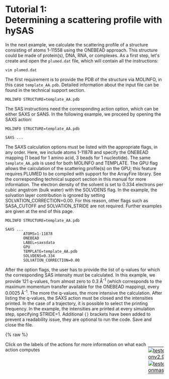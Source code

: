# Tutorial 1:<br>Determining a scattering profile with hySAS 

In the next example, we calculate the scattering profile of a structure consisting of atoms 1-11558 using the ONEBEAD approach. This structure could be made of protein(s), DNA, RNA, or complexes. As a first step, let's create and open the `plumed.dat` file, which will contain all the instructions:

```
vim plumed.dat
```
The first requirement is to provide the PDB of the structure via MOLINFO, in this case `template_AA.pdb`. Detailed information about the input file can be found in the technical support section.
```
MOLINFO STRUCTURE=template_AA.pdb
```
The SAS instructions need the corresponding action option, which can be either SAXS or SANS. In the following example, we proceed by opening the SAXS action:
```
MOLINFO STRUCTURE=template_AA.pdb

SAXS ...
```
The SAXS calculation options must be listed with the appropriate flags, in any order. Here, we include atoms 1-11878 and specify the ONEBEAD mapping (1 bead for 1 amino acid, 3 beads for 1 nucleotide). The same `template_AA.pdb` is used for both MOLINFO and TEMPLATE. The GPU flag allows the calculation of the scattering profile(s) on the GPU; this feature requires PLUMED to be compiled with support for the ArrayFire library. See the corresponding technical support section in this manual for more information. The electron density of the solvent is set to 0.334 electrons per cubic angstrom (bulk water) with the SOLVDENS flag. In the example, the solvation layer contribution is ignored by setting SOLVATION_CORRECTION=0.00. For this reason, other flags such as SASA_CUTOFF and SOLVATION_STRIDE are not required. Further examples are given at the end of this page.

```
MOLINFO STRUCTURE=template_AA.pdb

SAXS ...
        ATOMS=1-11878
        ONEBEAD
        LABEL=saxsdata
        GPU
        TEMPLATE=template_AA.pdb
        SOLVDENS=0.334
        SOLVATION_CORRECTION=0.00
```
After the option flags, the user has to provide the list of q-values for which the corresponding SAS intensity must be calculated. In this example, we provide 121 q-values, from almost zero to 0.3 Å<sup>-1</sup> (which corresponds to the maximum momentum transfer available for the ONEBEAD mapping), every 0.0025 Å<sup>-1</sup>. The more the q-values, the more intensive the calculation. After listing the q-values, the SAXS action must be closed and the intensities printed. In the case of a trajectory, it is possible to select the printing frequency. In the example, the intensities are printed at every simulation step, specifying STRIDE=1. Additional `{}` brackets have been added to prevent a readability issue, they are optional to run the code. Save and close the file.

{% raw %}
<div style="width: 100%; float:left">
<div style="width: 90%; float:left" id="value_details_01.md_working_1.dat"> Click on the labels of the actions for more information on what each action computes </div>
<div style="width: 10%; float:left"><table><tr><td style="padding:1px"><a href="01.md_working_1.dat.plumed.stderr"><img src="https://img.shields.io/badge/v2.9-passing-green.svg" alt="tested onv2.9" /></a></td></tr><tr><td style="padding:1px"><a href="01.md_working_1.dat.plumed_master.stderr"><img src="https://img.shields.io/badge/master-passing-green.svg" alt="tested onmaster" /></a></td></tr></table></div></div>
<pre style="width=97%;">
<div class="tooltip" style="color:green">MOLINFO<div class="right">This command is used to provide information on the molecules that are present in your system. <a href="https://www.plumed.org/doc-master/user-doc/html/_m_o_l_i_n_f_o.html" style="color:green">More details</a><i></i></div></div> <div class="tooltip">STRUCTURE<div class="right">a file in pdb format containing a reference structure<i></i></div></div>=template_AA.pdb
<br/><span id="01.md_working_1.datdefsaxsdata_short"><span style="display:none;" id="01.md_working_1.dat">The MOLINFO action with label <b></b> calculates something</span><div class="tooltip" style="color:green">SAXS<div class="right">Calculates SAXS intensity. This action has <a class="toggler" href='javascript:;' onclick='toggleDisplay("01.md_working_1.datdefsaxsdata");'>hidden defaults</a>. <a href="https://www.plumed.org/doc-master/user-doc/html/_s_a_x_s.html">More details</a><i></i></div></div> ...
        <div class="tooltip">ATOMS<div class="right">The atoms to be included in the calculation, e<i></i></div></div>=1-11878
        <div class="tooltip">ONEBEAD<div class="right"> calculate SAXS for a single bead model<i></i></div></div>
        <div class="tooltip">LABEL<div class="right">a label for the action so that its output can be referenced in the input to other actions<i></i></div></div>=<b name="01.md_working_1.datsaxsdata" onclick='showPath("01.md_working_1.dat","01.md_working_1.datsaxsdata","01.md_working_1.datsaxsdata","black")'>saxsdata</b><span style="display:none;" id="01.md_working_1.datsaxsdata">The SAXS action with label <b>saxsdata</b> calculates the following quantities:<table  align="center" frame="void" width="95%" cellpadding="5%"><tr><td width="5%"><b> Quantity </b>  </td><td width="5%"><b> Type </b>  </td><td><b> Description </b> </td></tr><tr><td width="5%">saxsdata.q-0</td><td width="5%"><font color="black">scalar</font></td><td>The # SAXS of q  This is the 0th of these quantities</td></tr><tr><td width="5%">saxsdata.q-1</td><td width="5%"><font color="black">scalar</font></td><td>The # SAXS of q  This is the 1th of these quantities</td></tr><tr><td width="5%">saxsdata.q-2</td><td width="5%"><font color="black">scalar</font></td><td>The # SAXS of q  This is the 2th of these quantities</td></tr><tr><td width="5%">saxsdata.q-3</td><td width="5%"><font color="black">scalar</font></td><td>The # SAXS of q  This is the 3th of these quantities</td></tr><tr><td width="5%">saxsdata.q-4</td><td width="5%"><font color="black">scalar</font></td><td>The # SAXS of q  This is the 4th of these quantities</td></tr><tr><td width="5%">saxsdata.q-5</td><td width="5%"><font color="black">scalar</font></td><td>The # SAXS of q  This is the 5th of these quantities</td></tr><tr><td width="5%">saxsdata.q-6</td><td width="5%"><font color="black">scalar</font></td><td>The # SAXS of q  This is the 6th of these quantities</td></tr><tr><td width="5%">saxsdata.q-7</td><td width="5%"><font color="black">scalar</font></td><td>The # SAXS of q  This is the 7th of these quantities</td></tr><tr><td width="5%">saxsdata.q-8</td><td width="5%"><font color="black">scalar</font></td><td>The # SAXS of q  This is the 8th of these quantities</td></tr><tr><td width="5%">saxsdata.q-9</td><td width="5%"><font color="black">scalar</font></td><td>The # SAXS of q  This is the 9th of these quantities</td></tr><tr><td width="5%">saxsdata.q-10</td><td width="5%"><font color="black">scalar</font></td><td>The # SAXS of q  This is the 10th of these quantities</td></tr><tr><td width="5%">saxsdata.q-11</td><td width="5%"><font color="black">scalar</font></td><td>The # SAXS of q  This is the 11th of these quantities</td></tr><tr><td width="5%">saxsdata.q-12</td><td width="5%"><font color="black">scalar</font></td><td>The # SAXS of q  This is the 12th of these quantities</td></tr><tr><td width="5%">saxsdata.q-13</td><td width="5%"><font color="black">scalar</font></td><td>The # SAXS of q  This is the 13th of these quantities</td></tr><tr><td width="5%">saxsdata.q-14</td><td width="5%"><font color="black">scalar</font></td><td>The # SAXS of q  This is the 14th of these quantities</td></tr><tr><td width="5%">saxsdata.q-15</td><td width="5%"><font color="black">scalar</font></td><td>The # SAXS of q  This is the 15th of these quantities</td></tr><tr><td width="5%">saxsdata.q-16</td><td width="5%"><font color="black">scalar</font></td><td>The # SAXS of q  This is the 16th of these quantities</td></tr><tr><td width="5%">saxsdata.q-17</td><td width="5%"><font color="black">scalar</font></td><td>The # SAXS of q  This is the 17th of these quantities</td></tr><tr><td width="5%">saxsdata.q-18</td><td width="5%"><font color="black">scalar</font></td><td>The # SAXS of q  This is the 18th of these quantities</td></tr><tr><td width="5%">saxsdata.q-19</td><td width="5%"><font color="black">scalar</font></td><td>The # SAXS of q  This is the 19th of these quantities</td></tr><tr><td width="5%">saxsdata.q-20</td><td width="5%"><font color="black">scalar</font></td><td>The # SAXS of q  This is the 20th of these quantities</td></tr><tr><td width="5%">saxsdata.q-21</td><td width="5%"><font color="black">scalar</font></td><td>The # SAXS of q  This is the 21th of these quantities</td></tr><tr><td width="5%">saxsdata.q-22</td><td width="5%"><font color="black">scalar</font></td><td>The # SAXS of q  This is the 22th of these quantities</td></tr><tr><td width="5%">saxsdata.q-23</td><td width="5%"><font color="black">scalar</font></td><td>The # SAXS of q  This is the 23th of these quantities</td></tr><tr><td width="5%">saxsdata.q-24</td><td width="5%"><font color="black">scalar</font></td><td>The # SAXS of q  This is the 24th of these quantities</td></tr><tr><td width="5%">saxsdata.q-25</td><td width="5%"><font color="black">scalar</font></td><td>The # SAXS of q  This is the 25th of these quantities</td></tr><tr><td width="5%">saxsdata.q-26</td><td width="5%"><font color="black">scalar</font></td><td>The # SAXS of q  This is the 26th of these quantities</td></tr><tr><td width="5%">saxsdata.q-27</td><td width="5%"><font color="black">scalar</font></td><td>The # SAXS of q  This is the 27th of these quantities</td></tr><tr><td width="5%">saxsdata.q-28</td><td width="5%"><font color="black">scalar</font></td><td>The # SAXS of q  This is the 28th of these quantities</td></tr><tr><td width="5%">saxsdata.q-29</td><td width="5%"><font color="black">scalar</font></td><td>The # SAXS of q  This is the 29th of these quantities</td></tr><tr><td width="5%">saxsdata.q-30</td><td width="5%"><font color="black">scalar</font></td><td>The # SAXS of q  This is the 30th of these quantities</td></tr><tr><td width="5%">saxsdata.q-31</td><td width="5%"><font color="black">scalar</font></td><td>The # SAXS of q  This is the 31th of these quantities</td></tr><tr><td width="5%">saxsdata.q-32</td><td width="5%"><font color="black">scalar</font></td><td>The # SAXS of q  This is the 32th of these quantities</td></tr><tr><td width="5%">saxsdata.q-33</td><td width="5%"><font color="black">scalar</font></td><td>The # SAXS of q  This is the 33th of these quantities</td></tr><tr><td width="5%">saxsdata.q-34</td><td width="5%"><font color="black">scalar</font></td><td>The # SAXS of q  This is the 34th of these quantities</td></tr><tr><td width="5%">saxsdata.q-35</td><td width="5%"><font color="black">scalar</font></td><td>The # SAXS of q  This is the 35th of these quantities</td></tr><tr><td width="5%">saxsdata.q-36</td><td width="5%"><font color="black">scalar</font></td><td>The # SAXS of q  This is the 36th of these quantities</td></tr><tr><td width="5%">saxsdata.q-37</td><td width="5%"><font color="black">scalar</font></td><td>The # SAXS of q  This is the 37th of these quantities</td></tr><tr><td width="5%">saxsdata.q-38</td><td width="5%"><font color="black">scalar</font></td><td>The # SAXS of q  This is the 38th of these quantities</td></tr><tr><td width="5%">saxsdata.q-39</td><td width="5%"><font color="black">scalar</font></td><td>The # SAXS of q  This is the 39th of these quantities</td></tr><tr><td width="5%">saxsdata.q-40</td><td width="5%"><font color="black">scalar</font></td><td>The # SAXS of q  This is the 40th of these quantities</td></tr><tr><td width="5%">saxsdata.q-41</td><td width="5%"><font color="black">scalar</font></td><td>The # SAXS of q  This is the 41th of these quantities</td></tr><tr><td width="5%">saxsdata.q-42</td><td width="5%"><font color="black">scalar</font></td><td>The # SAXS of q  This is the 42th of these quantities</td></tr><tr><td width="5%">saxsdata.q-43</td><td width="5%"><font color="black">scalar</font></td><td>The # SAXS of q  This is the 43th of these quantities</td></tr><tr><td width="5%">saxsdata.q-44</td><td width="5%"><font color="black">scalar</font></td><td>The # SAXS of q  This is the 44th of these quantities</td></tr><tr><td width="5%">saxsdata.q-45</td><td width="5%"><font color="black">scalar</font></td><td>The # SAXS of q  This is the 45th of these quantities</td></tr><tr><td width="5%">saxsdata.q-46</td><td width="5%"><font color="black">scalar</font></td><td>The # SAXS of q  This is the 46th of these quantities</td></tr><tr><td width="5%">saxsdata.q-47</td><td width="5%"><font color="black">scalar</font></td><td>The # SAXS of q  This is the 47th of these quantities</td></tr><tr><td width="5%">saxsdata.q-48</td><td width="5%"><font color="black">scalar</font></td><td>The # SAXS of q  This is the 48th of these quantities</td></tr><tr><td width="5%">saxsdata.q-49</td><td width="5%"><font color="black">scalar</font></td><td>The # SAXS of q  This is the 49th of these quantities</td></tr><tr><td width="5%">saxsdata.q-50</td><td width="5%"><font color="black">scalar</font></td><td>The # SAXS of q  This is the 50th of these quantities</td></tr><tr><td width="5%">saxsdata.q-51</td><td width="5%"><font color="black">scalar</font></td><td>The # SAXS of q  This is the 51th of these quantities</td></tr><tr><td width="5%">saxsdata.q-52</td><td width="5%"><font color="black">scalar</font></td><td>The # SAXS of q  This is the 52th of these quantities</td></tr><tr><td width="5%">saxsdata.q-53</td><td width="5%"><font color="black">scalar</font></td><td>The # SAXS of q  This is the 53th of these quantities</td></tr><tr><td width="5%">saxsdata.q-54</td><td width="5%"><font color="black">scalar</font></td><td>The # SAXS of q  This is the 54th of these quantities</td></tr><tr><td width="5%">saxsdata.q-55</td><td width="5%"><font color="black">scalar</font></td><td>The # SAXS of q  This is the 55th of these quantities</td></tr><tr><td width="5%">saxsdata.q-56</td><td width="5%"><font color="black">scalar</font></td><td>The # SAXS of q  This is the 56th of these quantities</td></tr><tr><td width="5%">saxsdata.q-57</td><td width="5%"><font color="black">scalar</font></td><td>The # SAXS of q  This is the 57th of these quantities</td></tr><tr><td width="5%">saxsdata.q-58</td><td width="5%"><font color="black">scalar</font></td><td>The # SAXS of q  This is the 58th of these quantities</td></tr><tr><td width="5%">saxsdata.q-59</td><td width="5%"><font color="black">scalar</font></td><td>The # SAXS of q  This is the 59th of these quantities</td></tr><tr><td width="5%">saxsdata.q-60</td><td width="5%"><font color="black">scalar</font></td><td>The # SAXS of q  This is the 60th of these quantities</td></tr><tr><td width="5%">saxsdata.q-61</td><td width="5%"><font color="black">scalar</font></td><td>The # SAXS of q  This is the 61th of these quantities</td></tr><tr><td width="5%">saxsdata.q-62</td><td width="5%"><font color="black">scalar</font></td><td>The # SAXS of q  This is the 62th of these quantities</td></tr><tr><td width="5%">saxsdata.q-63</td><td width="5%"><font color="black">scalar</font></td><td>The # SAXS of q  This is the 63th of these quantities</td></tr><tr><td width="5%">saxsdata.q-64</td><td width="5%"><font color="black">scalar</font></td><td>The # SAXS of q  This is the 64th of these quantities</td></tr><tr><td width="5%">saxsdata.q-65</td><td width="5%"><font color="black">scalar</font></td><td>The # SAXS of q  This is the 65th of these quantities</td></tr><tr><td width="5%">saxsdata.q-66</td><td width="5%"><font color="black">scalar</font></td><td>The # SAXS of q  This is the 66th of these quantities</td></tr><tr><td width="5%">saxsdata.q-67</td><td width="5%"><font color="black">scalar</font></td><td>The # SAXS of q  This is the 67th of these quantities</td></tr><tr><td width="5%">saxsdata.q-68</td><td width="5%"><font color="black">scalar</font></td><td>The # SAXS of q  This is the 68th of these quantities</td></tr><tr><td width="5%">saxsdata.q-69</td><td width="5%"><font color="black">scalar</font></td><td>The # SAXS of q  This is the 69th of these quantities</td></tr><tr><td width="5%">saxsdata.q-70</td><td width="5%"><font color="black">scalar</font></td><td>The # SAXS of q  This is the 70th of these quantities</td></tr><tr><td width="5%">saxsdata.q-71</td><td width="5%"><font color="black">scalar</font></td><td>The # SAXS of q  This is the 71th of these quantities</td></tr><tr><td width="5%">saxsdata.q-72</td><td width="5%"><font color="black">scalar</font></td><td>The # SAXS of q  This is the 72th of these quantities</td></tr><tr><td width="5%">saxsdata.q-73</td><td width="5%"><font color="black">scalar</font></td><td>The # SAXS of q  This is the 73th of these quantities</td></tr><tr><td width="5%">saxsdata.q-74</td><td width="5%"><font color="black">scalar</font></td><td>The # SAXS of q  This is the 74th of these quantities</td></tr><tr><td width="5%">saxsdata.q-75</td><td width="5%"><font color="black">scalar</font></td><td>The # SAXS of q  This is the 75th of these quantities</td></tr><tr><td width="5%">saxsdata.q-76</td><td width="5%"><font color="black">scalar</font></td><td>The # SAXS of q  This is the 76th of these quantities</td></tr><tr><td width="5%">saxsdata.q-77</td><td width="5%"><font color="black">scalar</font></td><td>The # SAXS of q  This is the 77th of these quantities</td></tr><tr><td width="5%">saxsdata.q-78</td><td width="5%"><font color="black">scalar</font></td><td>The # SAXS of q  This is the 78th of these quantities</td></tr><tr><td width="5%">saxsdata.q-79</td><td width="5%"><font color="black">scalar</font></td><td>The # SAXS of q  This is the 79th of these quantities</td></tr><tr><td width="5%">saxsdata.q-80</td><td width="5%"><font color="black">scalar</font></td><td>The # SAXS of q  This is the 80th of these quantities</td></tr><tr><td width="5%">saxsdata.q-81</td><td width="5%"><font color="black">scalar</font></td><td>The # SAXS of q  This is the 81th of these quantities</td></tr><tr><td width="5%">saxsdata.q-82</td><td width="5%"><font color="black">scalar</font></td><td>The # SAXS of q  This is the 82th of these quantities</td></tr><tr><td width="5%">saxsdata.q-83</td><td width="5%"><font color="black">scalar</font></td><td>The # SAXS of q  This is the 83th of these quantities</td></tr><tr><td width="5%">saxsdata.q-84</td><td width="5%"><font color="black">scalar</font></td><td>The # SAXS of q  This is the 84th of these quantities</td></tr><tr><td width="5%">saxsdata.q-85</td><td width="5%"><font color="black">scalar</font></td><td>The # SAXS of q  This is the 85th of these quantities</td></tr><tr><td width="5%">saxsdata.q-86</td><td width="5%"><font color="black">scalar</font></td><td>The # SAXS of q  This is the 86th of these quantities</td></tr><tr><td width="5%">saxsdata.q-87</td><td width="5%"><font color="black">scalar</font></td><td>The # SAXS of q  This is the 87th of these quantities</td></tr><tr><td width="5%">saxsdata.q-88</td><td width="5%"><font color="black">scalar</font></td><td>The # SAXS of q  This is the 88th of these quantities</td></tr><tr><td width="5%">saxsdata.q-89</td><td width="5%"><font color="black">scalar</font></td><td>The # SAXS of q  This is the 89th of these quantities</td></tr><tr><td width="5%">saxsdata.q-90</td><td width="5%"><font color="black">scalar</font></td><td>The # SAXS of q  This is the 90th of these quantities</td></tr><tr><td width="5%">saxsdata.q-91</td><td width="5%"><font color="black">scalar</font></td><td>The # SAXS of q  This is the 91th of these quantities</td></tr><tr><td width="5%">saxsdata.q-92</td><td width="5%"><font color="black">scalar</font></td><td>The # SAXS of q  This is the 92th of these quantities</td></tr><tr><td width="5%">saxsdata.q-93</td><td width="5%"><font color="black">scalar</font></td><td>The # SAXS of q  This is the 93th of these quantities</td></tr><tr><td width="5%">saxsdata.q-94</td><td width="5%"><font color="black">scalar</font></td><td>The # SAXS of q  This is the 94th of these quantities</td></tr><tr><td width="5%">saxsdata.q-95</td><td width="5%"><font color="black">scalar</font></td><td>The # SAXS of q  This is the 95th of these quantities</td></tr><tr><td width="5%">saxsdata.q-96</td><td width="5%"><font color="black">scalar</font></td><td>The # SAXS of q  This is the 96th of these quantities</td></tr><tr><td width="5%">saxsdata.q-97</td><td width="5%"><font color="black">scalar</font></td><td>The # SAXS of q  This is the 97th of these quantities</td></tr><tr><td width="5%">saxsdata.q-98</td><td width="5%"><font color="black">scalar</font></td><td>The # SAXS of q  This is the 98th of these quantities</td></tr><tr><td width="5%">saxsdata.q-99</td><td width="5%"><font color="black">scalar</font></td><td>The # SAXS of q  This is the 99th of these quantities</td></tr><tr><td width="5%">saxsdata.q-100</td><td width="5%"><font color="black">scalar</font></td><td>The # SAXS of q  This is the 100th of these quantities</td></tr><tr><td width="5%">saxsdata.q-101</td><td width="5%"><font color="black">scalar</font></td><td>The # SAXS of q  This is the 101th of these quantities</td></tr><tr><td width="5%">saxsdata.q-102</td><td width="5%"><font color="black">scalar</font></td><td>The # SAXS of q  This is the 102th of these quantities</td></tr><tr><td width="5%">saxsdata.q-103</td><td width="5%"><font color="black">scalar</font></td><td>The # SAXS of q  This is the 103th of these quantities</td></tr><tr><td width="5%">saxsdata.q-104</td><td width="5%"><font color="black">scalar</font></td><td>The # SAXS of q  This is the 104th of these quantities</td></tr><tr><td width="5%">saxsdata.q-105</td><td width="5%"><font color="black">scalar</font></td><td>The # SAXS of q  This is the 105th of these quantities</td></tr><tr><td width="5%">saxsdata.q-106</td><td width="5%"><font color="black">scalar</font></td><td>The # SAXS of q  This is the 106th of these quantities</td></tr><tr><td width="5%">saxsdata.q-107</td><td width="5%"><font color="black">scalar</font></td><td>The # SAXS of q  This is the 107th of these quantities</td></tr><tr><td width="5%">saxsdata.q-108</td><td width="5%"><font color="black">scalar</font></td><td>The # SAXS of q  This is the 108th of these quantities</td></tr><tr><td width="5%">saxsdata.q-109</td><td width="5%"><font color="black">scalar</font></td><td>The # SAXS of q  This is the 109th of these quantities</td></tr><tr><td width="5%">saxsdata.q-110</td><td width="5%"><font color="black">scalar</font></td><td>The # SAXS of q  This is the 110th of these quantities</td></tr><tr><td width="5%">saxsdata.q-111</td><td width="5%"><font color="black">scalar</font></td><td>The # SAXS of q  This is the 111th of these quantities</td></tr><tr><td width="5%">saxsdata.q-112</td><td width="5%"><font color="black">scalar</font></td><td>The # SAXS of q  This is the 112th of these quantities</td></tr><tr><td width="5%">saxsdata.q-113</td><td width="5%"><font color="black">scalar</font></td><td>The # SAXS of q  This is the 113th of these quantities</td></tr><tr><td width="5%">saxsdata.q-114</td><td width="5%"><font color="black">scalar</font></td><td>The # SAXS of q  This is the 114th of these quantities</td></tr><tr><td width="5%">saxsdata.q-115</td><td width="5%"><font color="black">scalar</font></td><td>The # SAXS of q  This is the 115th of these quantities</td></tr><tr><td width="5%">saxsdata.q-116</td><td width="5%"><font color="black">scalar</font></td><td>The # SAXS of q  This is the 116th of these quantities</td></tr><tr><td width="5%">saxsdata.q-117</td><td width="5%"><font color="black">scalar</font></td><td>The # SAXS of q  This is the 117th of these quantities</td></tr><tr><td width="5%">saxsdata.q-118</td><td width="5%"><font color="black">scalar</font></td><td>The # SAXS of q  This is the 118th of these quantities</td></tr><tr><td width="5%">saxsdata.q-119</td><td width="5%"><font color="black">scalar</font></td><td>The # SAXS of q  This is the 119th of these quantities</td></tr><tr><td width="5%">saxsdata.q-120</td><td width="5%"><font color="black">scalar</font></td><td>The # SAXS of q  This is the 120th of these quantities</td></tr></table></span>
        <span style="color:blue" class="comment">#GPU            #This flag requires PLUMED to be compiled with Arrayfire</span>
        <div class="tooltip">TEMPLATE<div class="right"> A PDB file is required for ONEBEAD mapping<i></i></div></div>=template_AA.pdb
        <div class="tooltip">SOLVDENS<div class="right"> Density of the solvent to be used for the correction of atomistic form factors<i></i></div></div>=0.334
        <div class="tooltip">SOLVATION_CORRECTION<div class="right"> Solvation layer electron density correction (ONEBEAD only)<i></i></div></div>=0.00

<div class="tooltip">QVALUE1<div class="right">Selected scattering lengths in inverse angstroms are given as QVALUE1, QVALUE2, <i></i></div></div>=0.0000000001
<div class="tooltip">QVALUE2<div class="right">Selected scattering lengths in inverse angstroms are given as QVALUE1, QVALUE2, <i></i></div></div>=0.0025
<div class="tooltip">QVALUE3<div class="right">Selected scattering lengths in inverse angstroms are given as QVALUE1, QVALUE2, <i></i></div></div>=0.0050
<div class="tooltip">QVALUE4<div class="right">Selected scattering lengths in inverse angstroms are given as QVALUE1, QVALUE2, <i></i></div></div>=0.0075
<div class="tooltip">QVALUE5<div class="right">Selected scattering lengths in inverse angstroms are given as QVALUE1, QVALUE2, <i></i></div></div>=0.0100
<div class="tooltip">QVALUE6<div class="right">Selected scattering lengths in inverse angstroms are given as QVALUE1, QVALUE2, <i></i></div></div>=0.0125
<div class="tooltip">QVALUE7<div class="right">Selected scattering lengths in inverse angstroms are given as QVALUE1, QVALUE2, <i></i></div></div>=0.0150
<div class="tooltip">QVALUE8<div class="right">Selected scattering lengths in inverse angstroms are given as QVALUE1, QVALUE2, <i></i></div></div>=0.0175
<div class="tooltip">QVALUE9<div class="right">Selected scattering lengths in inverse angstroms are given as QVALUE1, QVALUE2, <i></i></div></div>=0.0200
<div class="tooltip">QVALUE10<div class="right">Selected scattering lengths in inverse angstroms are given as QVALUE1, QVALUE2, <i></i></div></div>=0.0225
<div class="tooltip">QVALUE11<div class="right">Selected scattering lengths in inverse angstroms are given as QVALUE1, QVALUE2, <i></i></div></div>=0.0250
<div class="tooltip">QVALUE12<div class="right">Selected scattering lengths in inverse angstroms are given as QVALUE1, QVALUE2, <i></i></div></div>=0.0275
<div class="tooltip">QVALUE13<div class="right">Selected scattering lengths in inverse angstroms are given as QVALUE1, QVALUE2, <i></i></div></div>=0.0300
<div class="tooltip">QVALUE14<div class="right">Selected scattering lengths in inverse angstroms are given as QVALUE1, QVALUE2, <i></i></div></div>=0.0325
<div class="tooltip">QVALUE15<div class="right">Selected scattering lengths in inverse angstroms are given as QVALUE1, QVALUE2, <i></i></div></div>=0.0350
<div class="tooltip">QVALUE16<div class="right">Selected scattering lengths in inverse angstroms are given as QVALUE1, QVALUE2, <i></i></div></div>=0.0375
<div class="tooltip">QVALUE17<div class="right">Selected scattering lengths in inverse angstroms are given as QVALUE1, QVALUE2, <i></i></div></div>=0.0400
<div class="tooltip">QVALUE18<div class="right">Selected scattering lengths in inverse angstroms are given as QVALUE1, QVALUE2, <i></i></div></div>=0.0425
<div class="tooltip">QVALUE19<div class="right">Selected scattering lengths in inverse angstroms are given as QVALUE1, QVALUE2, <i></i></div></div>=0.0450
<div class="tooltip">QVALUE20<div class="right">Selected scattering lengths in inverse angstroms are given as QVALUE1, QVALUE2, <i></i></div></div>=0.0475
<div class="tooltip">QVALUE21<div class="right">Selected scattering lengths in inverse angstroms are given as QVALUE1, QVALUE2, <i></i></div></div>=0.0500
<div class="tooltip">QVALUE22<div class="right">Selected scattering lengths in inverse angstroms are given as QVALUE1, QVALUE2, <i></i></div></div>=0.0525
<div class="tooltip">QVALUE23<div class="right">Selected scattering lengths in inverse angstroms are given as QVALUE1, QVALUE2, <i></i></div></div>=0.0550
<div class="tooltip">QVALUE24<div class="right">Selected scattering lengths in inverse angstroms are given as QVALUE1, QVALUE2, <i></i></div></div>=0.0575
<div class="tooltip">QVALUE25<div class="right">Selected scattering lengths in inverse angstroms are given as QVALUE1, QVALUE2, <i></i></div></div>=0.0600
<div class="tooltip">QVALUE26<div class="right">Selected scattering lengths in inverse angstroms are given as QVALUE1, QVALUE2, <i></i></div></div>=0.0625
<div class="tooltip">QVALUE27<div class="right">Selected scattering lengths in inverse angstroms are given as QVALUE1, QVALUE2, <i></i></div></div>=0.0650
<div class="tooltip">QVALUE28<div class="right">Selected scattering lengths in inverse angstroms are given as QVALUE1, QVALUE2, <i></i></div></div>=0.0675
<div class="tooltip">QVALUE29<div class="right">Selected scattering lengths in inverse angstroms are given as QVALUE1, QVALUE2, <i></i></div></div>=0.0700
<div class="tooltip">QVALUE30<div class="right">Selected scattering lengths in inverse angstroms are given as QVALUE1, QVALUE2, <i></i></div></div>=0.0725
<div class="tooltip">QVALUE31<div class="right">Selected scattering lengths in inverse angstroms are given as QVALUE1, QVALUE2, <i></i></div></div>=0.0750
<div class="tooltip">QVALUE32<div class="right">Selected scattering lengths in inverse angstroms are given as QVALUE1, QVALUE2, <i></i></div></div>=0.0775
<div class="tooltip">QVALUE33<div class="right">Selected scattering lengths in inverse angstroms are given as QVALUE1, QVALUE2, <i></i></div></div>=0.0800
<div class="tooltip">QVALUE34<div class="right">Selected scattering lengths in inverse angstroms are given as QVALUE1, QVALUE2, <i></i></div></div>=0.0825
<div class="tooltip">QVALUE35<div class="right">Selected scattering lengths in inverse angstroms are given as QVALUE1, QVALUE2, <i></i></div></div>=0.0850
<div class="tooltip">QVALUE36<div class="right">Selected scattering lengths in inverse angstroms are given as QVALUE1, QVALUE2, <i></i></div></div>=0.0875
<div class="tooltip">QVALUE37<div class="right">Selected scattering lengths in inverse angstroms are given as QVALUE1, QVALUE2, <i></i></div></div>=0.0900
<div class="tooltip">QVALUE38<div class="right">Selected scattering lengths in inverse angstroms are given as QVALUE1, QVALUE2, <i></i></div></div>=0.0925
<div class="tooltip">QVALUE39<div class="right">Selected scattering lengths in inverse angstroms are given as QVALUE1, QVALUE2, <i></i></div></div>=0.0950
<div class="tooltip">QVALUE40<div class="right">Selected scattering lengths in inverse angstroms are given as QVALUE1, QVALUE2, <i></i></div></div>=0.0975
<div class="tooltip">QVALUE41<div class="right">Selected scattering lengths in inverse angstroms are given as QVALUE1, QVALUE2, <i></i></div></div>=0.1000
<div class="tooltip">QVALUE42<div class="right">Selected scattering lengths in inverse angstroms are given as QVALUE1, QVALUE2, <i></i></div></div>=0.1025
<div class="tooltip">QVALUE43<div class="right">Selected scattering lengths in inverse angstroms are given as QVALUE1, QVALUE2, <i></i></div></div>=0.1050
<div class="tooltip">QVALUE44<div class="right">Selected scattering lengths in inverse angstroms are given as QVALUE1, QVALUE2, <i></i></div></div>=0.1075
<div class="tooltip">QVALUE45<div class="right">Selected scattering lengths in inverse angstroms are given as QVALUE1, QVALUE2, <i></i></div></div>=0.1100
<div class="tooltip">QVALUE46<div class="right">Selected scattering lengths in inverse angstroms are given as QVALUE1, QVALUE2, <i></i></div></div>=0.1125
<div class="tooltip">QVALUE47<div class="right">Selected scattering lengths in inverse angstroms are given as QVALUE1, QVALUE2, <i></i></div></div>=0.1150
<div class="tooltip">QVALUE48<div class="right">Selected scattering lengths in inverse angstroms are given as QVALUE1, QVALUE2, <i></i></div></div>=0.1175
<div class="tooltip">QVALUE49<div class="right">Selected scattering lengths in inverse angstroms are given as QVALUE1, QVALUE2, <i></i></div></div>=0.1200
<div class="tooltip">QVALUE50<div class="right">Selected scattering lengths in inverse angstroms are given as QVALUE1, QVALUE2, <i></i></div></div>=0.1225
<div class="tooltip">QVALUE51<div class="right">Selected scattering lengths in inverse angstroms are given as QVALUE1, QVALUE2, <i></i></div></div>=0.1250
<div class="tooltip">QVALUE52<div class="right">Selected scattering lengths in inverse angstroms are given as QVALUE1, QVALUE2, <i></i></div></div>=0.1275
<div class="tooltip">QVALUE53<div class="right">Selected scattering lengths in inverse angstroms are given as QVALUE1, QVALUE2, <i></i></div></div>=0.1300
<div class="tooltip">QVALUE54<div class="right">Selected scattering lengths in inverse angstroms are given as QVALUE1, QVALUE2, <i></i></div></div>=0.1325
<div class="tooltip">QVALUE55<div class="right">Selected scattering lengths in inverse angstroms are given as QVALUE1, QVALUE2, <i></i></div></div>=0.1350
<div class="tooltip">QVALUE56<div class="right">Selected scattering lengths in inverse angstroms are given as QVALUE1, QVALUE2, <i></i></div></div>=0.1375
<div class="tooltip">QVALUE57<div class="right">Selected scattering lengths in inverse angstroms are given as QVALUE1, QVALUE2, <i></i></div></div>=0.1400
<div class="tooltip">QVALUE58<div class="right">Selected scattering lengths in inverse angstroms are given as QVALUE1, QVALUE2, <i></i></div></div>=0.1425
<div class="tooltip">QVALUE59<div class="right">Selected scattering lengths in inverse angstroms are given as QVALUE1, QVALUE2, <i></i></div></div>=0.1450
<div class="tooltip">QVALUE60<div class="right">Selected scattering lengths in inverse angstroms are given as QVALUE1, QVALUE2, <i></i></div></div>=0.1475
<div class="tooltip">QVALUE61<div class="right">Selected scattering lengths in inverse angstroms are given as QVALUE1, QVALUE2, <i></i></div></div>=0.1500
<div class="tooltip">QVALUE62<div class="right">Selected scattering lengths in inverse angstroms are given as QVALUE1, QVALUE2, <i></i></div></div>=0.1525
<div class="tooltip">QVALUE63<div class="right">Selected scattering lengths in inverse angstroms are given as QVALUE1, QVALUE2, <i></i></div></div>=0.1550
<div class="tooltip">QVALUE64<div class="right">Selected scattering lengths in inverse angstroms are given as QVALUE1, QVALUE2, <i></i></div></div>=0.1575
<div class="tooltip">QVALUE65<div class="right">Selected scattering lengths in inverse angstroms are given as QVALUE1, QVALUE2, <i></i></div></div>=0.1600
<div class="tooltip">QVALUE66<div class="right">Selected scattering lengths in inverse angstroms are given as QVALUE1, QVALUE2, <i></i></div></div>=0.1625
<div class="tooltip">QVALUE67<div class="right">Selected scattering lengths in inverse angstroms are given as QVALUE1, QVALUE2, <i></i></div></div>=0.1650
<div class="tooltip">QVALUE68<div class="right">Selected scattering lengths in inverse angstroms are given as QVALUE1, QVALUE2, <i></i></div></div>=0.1675
<div class="tooltip">QVALUE69<div class="right">Selected scattering lengths in inverse angstroms are given as QVALUE1, QVALUE2, <i></i></div></div>=0.1700
<div class="tooltip">QVALUE70<div class="right">Selected scattering lengths in inverse angstroms are given as QVALUE1, QVALUE2, <i></i></div></div>=0.1725
<div class="tooltip">QVALUE71<div class="right">Selected scattering lengths in inverse angstroms are given as QVALUE1, QVALUE2, <i></i></div></div>=0.1750
<div class="tooltip">QVALUE72<div class="right">Selected scattering lengths in inverse angstroms are given as QVALUE1, QVALUE2, <i></i></div></div>=0.1775
<div class="tooltip">QVALUE73<div class="right">Selected scattering lengths in inverse angstroms are given as QVALUE1, QVALUE2, <i></i></div></div>=0.1800
<div class="tooltip">QVALUE74<div class="right">Selected scattering lengths in inverse angstroms are given as QVALUE1, QVALUE2, <i></i></div></div>=0.1825
<div class="tooltip">QVALUE75<div class="right">Selected scattering lengths in inverse angstroms are given as QVALUE1, QVALUE2, <i></i></div></div>=0.1850
<div class="tooltip">QVALUE76<div class="right">Selected scattering lengths in inverse angstroms are given as QVALUE1, QVALUE2, <i></i></div></div>=0.1875
<div class="tooltip">QVALUE77<div class="right">Selected scattering lengths in inverse angstroms are given as QVALUE1, QVALUE2, <i></i></div></div>=0.1900
<div class="tooltip">QVALUE78<div class="right">Selected scattering lengths in inverse angstroms are given as QVALUE1, QVALUE2, <i></i></div></div>=0.1925
<div class="tooltip">QVALUE79<div class="right">Selected scattering lengths in inverse angstroms are given as QVALUE1, QVALUE2, <i></i></div></div>=0.1950
<div class="tooltip">QVALUE80<div class="right">Selected scattering lengths in inverse angstroms are given as QVALUE1, QVALUE2, <i></i></div></div>=0.1975
<div class="tooltip">QVALUE81<div class="right">Selected scattering lengths in inverse angstroms are given as QVALUE1, QVALUE2, <i></i></div></div>=0.2000
<div class="tooltip">QVALUE82<div class="right">Selected scattering lengths in inverse angstroms are given as QVALUE1, QVALUE2, <i></i></div></div>=0.2025
<div class="tooltip">QVALUE83<div class="right">Selected scattering lengths in inverse angstroms are given as QVALUE1, QVALUE2, <i></i></div></div>=0.2050
<div class="tooltip">QVALUE84<div class="right">Selected scattering lengths in inverse angstroms are given as QVALUE1, QVALUE2, <i></i></div></div>=0.2075
<div class="tooltip">QVALUE85<div class="right">Selected scattering lengths in inverse angstroms are given as QVALUE1, QVALUE2, <i></i></div></div>=0.2100
<div class="tooltip">QVALUE86<div class="right">Selected scattering lengths in inverse angstroms are given as QVALUE1, QVALUE2, <i></i></div></div>=0.2125
<div class="tooltip">QVALUE87<div class="right">Selected scattering lengths in inverse angstroms are given as QVALUE1, QVALUE2, <i></i></div></div>=0.2150
<div class="tooltip">QVALUE88<div class="right">Selected scattering lengths in inverse angstroms are given as QVALUE1, QVALUE2, <i></i></div></div>=0.2175
<div class="tooltip">QVALUE89<div class="right">Selected scattering lengths in inverse angstroms are given as QVALUE1, QVALUE2, <i></i></div></div>=0.2200
<div class="tooltip">QVALUE90<div class="right">Selected scattering lengths in inverse angstroms are given as QVALUE1, QVALUE2, <i></i></div></div>=0.2225
<div class="tooltip">QVALUE91<div class="right">Selected scattering lengths in inverse angstroms are given as QVALUE1, QVALUE2, <i></i></div></div>=0.2250
<div class="tooltip">QVALUE92<div class="right">Selected scattering lengths in inverse angstroms are given as QVALUE1, QVALUE2, <i></i></div></div>=0.2275
<div class="tooltip">QVALUE93<div class="right">Selected scattering lengths in inverse angstroms are given as QVALUE1, QVALUE2, <i></i></div></div>=0.2300
<div class="tooltip">QVALUE94<div class="right">Selected scattering lengths in inverse angstroms are given as QVALUE1, QVALUE2, <i></i></div></div>=0.2325
<div class="tooltip">QVALUE95<div class="right">Selected scattering lengths in inverse angstroms are given as QVALUE1, QVALUE2, <i></i></div></div>=0.2350
<div class="tooltip">QVALUE96<div class="right">Selected scattering lengths in inverse angstroms are given as QVALUE1, QVALUE2, <i></i></div></div>=0.2375
<div class="tooltip">QVALUE97<div class="right">Selected scattering lengths in inverse angstroms are given as QVALUE1, QVALUE2, <i></i></div></div>=0.2400
<div class="tooltip">QVALUE98<div class="right">Selected scattering lengths in inverse angstroms are given as QVALUE1, QVALUE2, <i></i></div></div>=0.2425
<div class="tooltip">QVALUE99<div class="right">Selected scattering lengths in inverse angstroms are given as QVALUE1, QVALUE2, <i></i></div></div>=0.2450
<div class="tooltip">QVALUE100<div class="right">Selected scattering lengths in inverse angstroms are given as QVALUE1, QVALUE2, <i></i></div></div>=0.2475
<div class="tooltip">QVALUE101<div class="right">Selected scattering lengths in inverse angstroms are given as QVALUE1, QVALUE2, <i></i></div></div>=0.2500
<div class="tooltip">QVALUE102<div class="right">Selected scattering lengths in inverse angstroms are given as QVALUE1, QVALUE2, <i></i></div></div>=0.2525
<div class="tooltip">QVALUE103<div class="right">Selected scattering lengths in inverse angstroms are given as QVALUE1, QVALUE2, <i></i></div></div>=0.2550
<div class="tooltip">QVALUE104<div class="right">Selected scattering lengths in inverse angstroms are given as QVALUE1, QVALUE2, <i></i></div></div>=0.2575
<div class="tooltip">QVALUE105<div class="right">Selected scattering lengths in inverse angstroms are given as QVALUE1, QVALUE2, <i></i></div></div>=0.2600
<div class="tooltip">QVALUE106<div class="right">Selected scattering lengths in inverse angstroms are given as QVALUE1, QVALUE2, <i></i></div></div>=0.2625
<div class="tooltip">QVALUE107<div class="right">Selected scattering lengths in inverse angstroms are given as QVALUE1, QVALUE2, <i></i></div></div>=0.2650
<div class="tooltip">QVALUE108<div class="right">Selected scattering lengths in inverse angstroms are given as QVALUE1, QVALUE2, <i></i></div></div>=0.2675
<div class="tooltip">QVALUE109<div class="right">Selected scattering lengths in inverse angstroms are given as QVALUE1, QVALUE2, <i></i></div></div>=0.2700
<div class="tooltip">QVALUE110<div class="right">Selected scattering lengths in inverse angstroms are given as QVALUE1, QVALUE2, <i></i></div></div>=0.2725
<div class="tooltip">QVALUE111<div class="right">Selected scattering lengths in inverse angstroms are given as QVALUE1, QVALUE2, <i></i></div></div>=0.2750
<div class="tooltip">QVALUE112<div class="right">Selected scattering lengths in inverse angstroms are given as QVALUE1, QVALUE2, <i></i></div></div>=0.2775
<div class="tooltip">QVALUE113<div class="right">Selected scattering lengths in inverse angstroms are given as QVALUE1, QVALUE2, <i></i></div></div>=0.2800
<div class="tooltip">QVALUE114<div class="right">Selected scattering lengths in inverse angstroms are given as QVALUE1, QVALUE2, <i></i></div></div>=0.2825
<div class="tooltip">QVALUE115<div class="right">Selected scattering lengths in inverse angstroms are given as QVALUE1, QVALUE2, <i></i></div></div>=0.2850
<div class="tooltip">QVALUE116<div class="right">Selected scattering lengths in inverse angstroms are given as QVALUE1, QVALUE2, <i></i></div></div>=0.2875
<div class="tooltip">QVALUE117<div class="right">Selected scattering lengths in inverse angstroms are given as QVALUE1, QVALUE2, <i></i></div></div>=0.2900
<div class="tooltip">QVALUE118<div class="right">Selected scattering lengths in inverse angstroms are given as QVALUE1, QVALUE2, <i></i></div></div>=0.2925
<div class="tooltip">QVALUE119<div class="right">Selected scattering lengths in inverse angstroms are given as QVALUE1, QVALUE2, <i></i></div></div>=0.2950
<div class="tooltip">QVALUE120<div class="right">Selected scattering lengths in inverse angstroms are given as QVALUE1, QVALUE2, <i></i></div></div>=0.2975
<div class="tooltip">QVALUE121<div class="right">Selected scattering lengths in inverse angstroms are given as QVALUE1, QVALUE2, <i></i></div></div>=0.3000

... SAXS
</span><span id="01.md_working_1.datdefsaxsdata_long" style="display:none;"><div class="tooltip" style="color:green">SAXS<div class="right">Calculates SAXS intensity. This action uses the <a class="toggler" href='javascript:;' onclick='toggleDisplay("01.md_working_1.datdefsaxsdata");'>defaults shown here</a>. <a href="https://www.plumed.org/doc-master/user-doc/html/_s_a_x_s.html">More details</a><i></i></div></div> ...
        <div class="tooltip">ATOMS<div class="right">The atoms to be included in the calculation, e<i></i></div></div>=1-11878
        <div class="tooltip">ONEBEAD<div class="right"> calculate SAXS for a single bead model<i></i></div></div>
        <div class="tooltip">LABEL<div class="right">a label for the action so that its output can be referenced in the input to other actions<i></i></div></div>=<b name="01.md_working_1.datsaxsdata" onclick='showPath("01.md_working_1.dat","01.md_working_1.datsaxsdata","01.md_working_1.datsaxsdata","black")'>saxsdata</b>
        <span style="color:blue" class="comment">#GPU            #This flag requires PLUMED to be compiled with Arrayfire</span>
        <div class="tooltip">TEMPLATE<div class="right"> A PDB file is required for ONEBEAD mapping<i></i></div></div>=template_AA.pdb
        <div class="tooltip">SOLVDENS<div class="right"> Density of the solvent to be used for the correction of atomistic form factors<i></i></div></div>=0.334
        <div class="tooltip">SOLVATION_CORRECTION<div class="right"> Solvation layer electron density correction (ONEBEAD only)<i></i></div></div>=0.00

<div class="tooltip">QVALUE1<div class="right">Selected scattering lengths in inverse angstroms are given as QVALUE1, QVALUE2, <i></i></div></div>=0.0000000001
<div class="tooltip">QVALUE2<div class="right">Selected scattering lengths in inverse angstroms are given as QVALUE1, QVALUE2, <i></i></div></div>=0.0025
<div class="tooltip">QVALUE3<div class="right">Selected scattering lengths in inverse angstroms are given as QVALUE1, QVALUE2, <i></i></div></div>=0.0050
<div class="tooltip">QVALUE4<div class="right">Selected scattering lengths in inverse angstroms are given as QVALUE1, QVALUE2, <i></i></div></div>=0.0075
<div class="tooltip">QVALUE5<div class="right">Selected scattering lengths in inverse angstroms are given as QVALUE1, QVALUE2, <i></i></div></div>=0.0100
<div class="tooltip">QVALUE6<div class="right">Selected scattering lengths in inverse angstroms are given as QVALUE1, QVALUE2, <i></i></div></div>=0.0125
<div class="tooltip">QVALUE7<div class="right">Selected scattering lengths in inverse angstroms are given as QVALUE1, QVALUE2, <i></i></div></div>=0.0150
<div class="tooltip">QVALUE8<div class="right">Selected scattering lengths in inverse angstroms are given as QVALUE1, QVALUE2, <i></i></div></div>=0.0175
<div class="tooltip">QVALUE9<div class="right">Selected scattering lengths in inverse angstroms are given as QVALUE1, QVALUE2, <i></i></div></div>=0.0200
<div class="tooltip">QVALUE10<div class="right">Selected scattering lengths in inverse angstroms are given as QVALUE1, QVALUE2, <i></i></div></div>=0.0225
<div class="tooltip">QVALUE11<div class="right">Selected scattering lengths in inverse angstroms are given as QVALUE1, QVALUE2, <i></i></div></div>=0.0250
<div class="tooltip">QVALUE12<div class="right">Selected scattering lengths in inverse angstroms are given as QVALUE1, QVALUE2, <i></i></div></div>=0.0275
<div class="tooltip">QVALUE13<div class="right">Selected scattering lengths in inverse angstroms are given as QVALUE1, QVALUE2, <i></i></div></div>=0.0300
<div class="tooltip">QVALUE14<div class="right">Selected scattering lengths in inverse angstroms are given as QVALUE1, QVALUE2, <i></i></div></div>=0.0325
<div class="tooltip">QVALUE15<div class="right">Selected scattering lengths in inverse angstroms are given as QVALUE1, QVALUE2, <i></i></div></div>=0.0350
<div class="tooltip">QVALUE16<div class="right">Selected scattering lengths in inverse angstroms are given as QVALUE1, QVALUE2, <i></i></div></div>=0.0375
<div class="tooltip">QVALUE17<div class="right">Selected scattering lengths in inverse angstroms are given as QVALUE1, QVALUE2, <i></i></div></div>=0.0400
<div class="tooltip">QVALUE18<div class="right">Selected scattering lengths in inverse angstroms are given as QVALUE1, QVALUE2, <i></i></div></div>=0.0425
<div class="tooltip">QVALUE19<div class="right">Selected scattering lengths in inverse angstroms are given as QVALUE1, QVALUE2, <i></i></div></div>=0.0450
<div class="tooltip">QVALUE20<div class="right">Selected scattering lengths in inverse angstroms are given as QVALUE1, QVALUE2, <i></i></div></div>=0.0475
<div class="tooltip">QVALUE21<div class="right">Selected scattering lengths in inverse angstroms are given as QVALUE1, QVALUE2, <i></i></div></div>=0.0500
<div class="tooltip">QVALUE22<div class="right">Selected scattering lengths in inverse angstroms are given as QVALUE1, QVALUE2, <i></i></div></div>=0.0525
<div class="tooltip">QVALUE23<div class="right">Selected scattering lengths in inverse angstroms are given as QVALUE1, QVALUE2, <i></i></div></div>=0.0550
<div class="tooltip">QVALUE24<div class="right">Selected scattering lengths in inverse angstroms are given as QVALUE1, QVALUE2, <i></i></div></div>=0.0575
<div class="tooltip">QVALUE25<div class="right">Selected scattering lengths in inverse angstroms are given as QVALUE1, QVALUE2, <i></i></div></div>=0.0600
<div class="tooltip">QVALUE26<div class="right">Selected scattering lengths in inverse angstroms are given as QVALUE1, QVALUE2, <i></i></div></div>=0.0625
<div class="tooltip">QVALUE27<div class="right">Selected scattering lengths in inverse angstroms are given as QVALUE1, QVALUE2, <i></i></div></div>=0.0650
<div class="tooltip">QVALUE28<div class="right">Selected scattering lengths in inverse angstroms are given as QVALUE1, QVALUE2, <i></i></div></div>=0.0675
<div class="tooltip">QVALUE29<div class="right">Selected scattering lengths in inverse angstroms are given as QVALUE1, QVALUE2, <i></i></div></div>=0.0700
<div class="tooltip">QVALUE30<div class="right">Selected scattering lengths in inverse angstroms are given as QVALUE1, QVALUE2, <i></i></div></div>=0.0725
<div class="tooltip">QVALUE31<div class="right">Selected scattering lengths in inverse angstroms are given as QVALUE1, QVALUE2, <i></i></div></div>=0.0750
<div class="tooltip">QVALUE32<div class="right">Selected scattering lengths in inverse angstroms are given as QVALUE1, QVALUE2, <i></i></div></div>=0.0775
<div class="tooltip">QVALUE33<div class="right">Selected scattering lengths in inverse angstroms are given as QVALUE1, QVALUE2, <i></i></div></div>=0.0800
<div class="tooltip">QVALUE34<div class="right">Selected scattering lengths in inverse angstroms are given as QVALUE1, QVALUE2, <i></i></div></div>=0.0825
<div class="tooltip">QVALUE35<div class="right">Selected scattering lengths in inverse angstroms are given as QVALUE1, QVALUE2, <i></i></div></div>=0.0850
<div class="tooltip">QVALUE36<div class="right">Selected scattering lengths in inverse angstroms are given as QVALUE1, QVALUE2, <i></i></div></div>=0.0875
<div class="tooltip">QVALUE37<div class="right">Selected scattering lengths in inverse angstroms are given as QVALUE1, QVALUE2, <i></i></div></div>=0.0900
<div class="tooltip">QVALUE38<div class="right">Selected scattering lengths in inverse angstroms are given as QVALUE1, QVALUE2, <i></i></div></div>=0.0925
<div class="tooltip">QVALUE39<div class="right">Selected scattering lengths in inverse angstroms are given as QVALUE1, QVALUE2, <i></i></div></div>=0.0950
<div class="tooltip">QVALUE40<div class="right">Selected scattering lengths in inverse angstroms are given as QVALUE1, QVALUE2, <i></i></div></div>=0.0975
<div class="tooltip">QVALUE41<div class="right">Selected scattering lengths in inverse angstroms are given as QVALUE1, QVALUE2, <i></i></div></div>=0.1000
<div class="tooltip">QVALUE42<div class="right">Selected scattering lengths in inverse angstroms are given as QVALUE1, QVALUE2, <i></i></div></div>=0.1025
<div class="tooltip">QVALUE43<div class="right">Selected scattering lengths in inverse angstroms are given as QVALUE1, QVALUE2, <i></i></div></div>=0.1050
<div class="tooltip">QVALUE44<div class="right">Selected scattering lengths in inverse angstroms are given as QVALUE1, QVALUE2, <i></i></div></div>=0.1075
<div class="tooltip">QVALUE45<div class="right">Selected scattering lengths in inverse angstroms are given as QVALUE1, QVALUE2, <i></i></div></div>=0.1100
<div class="tooltip">QVALUE46<div class="right">Selected scattering lengths in inverse angstroms are given as QVALUE1, QVALUE2, <i></i></div></div>=0.1125
<div class="tooltip">QVALUE47<div class="right">Selected scattering lengths in inverse angstroms are given as QVALUE1, QVALUE2, <i></i></div></div>=0.1150
<div class="tooltip">QVALUE48<div class="right">Selected scattering lengths in inverse angstroms are given as QVALUE1, QVALUE2, <i></i></div></div>=0.1175
<div class="tooltip">QVALUE49<div class="right">Selected scattering lengths in inverse angstroms are given as QVALUE1, QVALUE2, <i></i></div></div>=0.1200
<div class="tooltip">QVALUE50<div class="right">Selected scattering lengths in inverse angstroms are given as QVALUE1, QVALUE2, <i></i></div></div>=0.1225
<div class="tooltip">QVALUE51<div class="right">Selected scattering lengths in inverse angstroms are given as QVALUE1, QVALUE2, <i></i></div></div>=0.1250
<div class="tooltip">QVALUE52<div class="right">Selected scattering lengths in inverse angstroms are given as QVALUE1, QVALUE2, <i></i></div></div>=0.1275
<div class="tooltip">QVALUE53<div class="right">Selected scattering lengths in inverse angstroms are given as QVALUE1, QVALUE2, <i></i></div></div>=0.1300
<div class="tooltip">QVALUE54<div class="right">Selected scattering lengths in inverse angstroms are given as QVALUE1, QVALUE2, <i></i></div></div>=0.1325
<div class="tooltip">QVALUE55<div class="right">Selected scattering lengths in inverse angstroms are given as QVALUE1, QVALUE2, <i></i></div></div>=0.1350
<div class="tooltip">QVALUE56<div class="right">Selected scattering lengths in inverse angstroms are given as QVALUE1, QVALUE2, <i></i></div></div>=0.1375
<div class="tooltip">QVALUE57<div class="right">Selected scattering lengths in inverse angstroms are given as QVALUE1, QVALUE2, <i></i></div></div>=0.1400
<div class="tooltip">QVALUE58<div class="right">Selected scattering lengths in inverse angstroms are given as QVALUE1, QVALUE2, <i></i></div></div>=0.1425
<div class="tooltip">QVALUE59<div class="right">Selected scattering lengths in inverse angstroms are given as QVALUE1, QVALUE2, <i></i></div></div>=0.1450
<div class="tooltip">QVALUE60<div class="right">Selected scattering lengths in inverse angstroms are given as QVALUE1, QVALUE2, <i></i></div></div>=0.1475
<div class="tooltip">QVALUE61<div class="right">Selected scattering lengths in inverse angstroms are given as QVALUE1, QVALUE2, <i></i></div></div>=0.1500
<div class="tooltip">QVALUE62<div class="right">Selected scattering lengths in inverse angstroms are given as QVALUE1, QVALUE2, <i></i></div></div>=0.1525
<div class="tooltip">QVALUE63<div class="right">Selected scattering lengths in inverse angstroms are given as QVALUE1, QVALUE2, <i></i></div></div>=0.1550
<div class="tooltip">QVALUE64<div class="right">Selected scattering lengths in inverse angstroms are given as QVALUE1, QVALUE2, <i></i></div></div>=0.1575
<div class="tooltip">QVALUE65<div class="right">Selected scattering lengths in inverse angstroms are given as QVALUE1, QVALUE2, <i></i></div></div>=0.1600
<div class="tooltip">QVALUE66<div class="right">Selected scattering lengths in inverse angstroms are given as QVALUE1, QVALUE2, <i></i></div></div>=0.1625
<div class="tooltip">QVALUE67<div class="right">Selected scattering lengths in inverse angstroms are given as QVALUE1, QVALUE2, <i></i></div></div>=0.1650
<div class="tooltip">QVALUE68<div class="right">Selected scattering lengths in inverse angstroms are given as QVALUE1, QVALUE2, <i></i></div></div>=0.1675
<div class="tooltip">QVALUE69<div class="right">Selected scattering lengths in inverse angstroms are given as QVALUE1, QVALUE2, <i></i></div></div>=0.1700
<div class="tooltip">QVALUE70<div class="right">Selected scattering lengths in inverse angstroms are given as QVALUE1, QVALUE2, <i></i></div></div>=0.1725
<div class="tooltip">QVALUE71<div class="right">Selected scattering lengths in inverse angstroms are given as QVALUE1, QVALUE2, <i></i></div></div>=0.1750
<div class="tooltip">QVALUE72<div class="right">Selected scattering lengths in inverse angstroms are given as QVALUE1, QVALUE2, <i></i></div></div>=0.1775
<div class="tooltip">QVALUE73<div class="right">Selected scattering lengths in inverse angstroms are given as QVALUE1, QVALUE2, <i></i></div></div>=0.1800
<div class="tooltip">QVALUE74<div class="right">Selected scattering lengths in inverse angstroms are given as QVALUE1, QVALUE2, <i></i></div></div>=0.1825
<div class="tooltip">QVALUE75<div class="right">Selected scattering lengths in inverse angstroms are given as QVALUE1, QVALUE2, <i></i></div></div>=0.1850
<div class="tooltip">QVALUE76<div class="right">Selected scattering lengths in inverse angstroms are given as QVALUE1, QVALUE2, <i></i></div></div>=0.1875
<div class="tooltip">QVALUE77<div class="right">Selected scattering lengths in inverse angstroms are given as QVALUE1, QVALUE2, <i></i></div></div>=0.1900
<div class="tooltip">QVALUE78<div class="right">Selected scattering lengths in inverse angstroms are given as QVALUE1, QVALUE2, <i></i></div></div>=0.1925
<div class="tooltip">QVALUE79<div class="right">Selected scattering lengths in inverse angstroms are given as QVALUE1, QVALUE2, <i></i></div></div>=0.1950
<div class="tooltip">QVALUE80<div class="right">Selected scattering lengths in inverse angstroms are given as QVALUE1, QVALUE2, <i></i></div></div>=0.1975
<div class="tooltip">QVALUE81<div class="right">Selected scattering lengths in inverse angstroms are given as QVALUE1, QVALUE2, <i></i></div></div>=0.2000
<div class="tooltip">QVALUE82<div class="right">Selected scattering lengths in inverse angstroms are given as QVALUE1, QVALUE2, <i></i></div></div>=0.2025
<div class="tooltip">QVALUE83<div class="right">Selected scattering lengths in inverse angstroms are given as QVALUE1, QVALUE2, <i></i></div></div>=0.2050
<div class="tooltip">QVALUE84<div class="right">Selected scattering lengths in inverse angstroms are given as QVALUE1, QVALUE2, <i></i></div></div>=0.2075
<div class="tooltip">QVALUE85<div class="right">Selected scattering lengths in inverse angstroms are given as QVALUE1, QVALUE2, <i></i></div></div>=0.2100
<div class="tooltip">QVALUE86<div class="right">Selected scattering lengths in inverse angstroms are given as QVALUE1, QVALUE2, <i></i></div></div>=0.2125
<div class="tooltip">QVALUE87<div class="right">Selected scattering lengths in inverse angstroms are given as QVALUE1, QVALUE2, <i></i></div></div>=0.2150
<div class="tooltip">QVALUE88<div class="right">Selected scattering lengths in inverse angstroms are given as QVALUE1, QVALUE2, <i></i></div></div>=0.2175
<div class="tooltip">QVALUE89<div class="right">Selected scattering lengths in inverse angstroms are given as QVALUE1, QVALUE2, <i></i></div></div>=0.2200
<div class="tooltip">QVALUE90<div class="right">Selected scattering lengths in inverse angstroms are given as QVALUE1, QVALUE2, <i></i></div></div>=0.2225
<div class="tooltip">QVALUE91<div class="right">Selected scattering lengths in inverse angstroms are given as QVALUE1, QVALUE2, <i></i></div></div>=0.2250
<div class="tooltip">QVALUE92<div class="right">Selected scattering lengths in inverse angstroms are given as QVALUE1, QVALUE2, <i></i></div></div>=0.2275
<div class="tooltip">QVALUE93<div class="right">Selected scattering lengths in inverse angstroms are given as QVALUE1, QVALUE2, <i></i></div></div>=0.2300
<div class="tooltip">QVALUE94<div class="right">Selected scattering lengths in inverse angstroms are given as QVALUE1, QVALUE2, <i></i></div></div>=0.2325
<div class="tooltip">QVALUE95<div class="right">Selected scattering lengths in inverse angstroms are given as QVALUE1, QVALUE2, <i></i></div></div>=0.2350
<div class="tooltip">QVALUE96<div class="right">Selected scattering lengths in inverse angstroms are given as QVALUE1, QVALUE2, <i></i></div></div>=0.2375
<div class="tooltip">QVALUE97<div class="right">Selected scattering lengths in inverse angstroms are given as QVALUE1, QVALUE2, <i></i></div></div>=0.2400
<div class="tooltip">QVALUE98<div class="right">Selected scattering lengths in inverse angstroms are given as QVALUE1, QVALUE2, <i></i></div></div>=0.2425
<div class="tooltip">QVALUE99<div class="right">Selected scattering lengths in inverse angstroms are given as QVALUE1, QVALUE2, <i></i></div></div>=0.2450
<div class="tooltip">QVALUE100<div class="right">Selected scattering lengths in inverse angstroms are given as QVALUE1, QVALUE2, <i></i></div></div>=0.2475
<div class="tooltip">QVALUE101<div class="right">Selected scattering lengths in inverse angstroms are given as QVALUE1, QVALUE2, <i></i></div></div>=0.2500
<div class="tooltip">QVALUE102<div class="right">Selected scattering lengths in inverse angstroms are given as QVALUE1, QVALUE2, <i></i></div></div>=0.2525
<div class="tooltip">QVALUE103<div class="right">Selected scattering lengths in inverse angstroms are given as QVALUE1, QVALUE2, <i></i></div></div>=0.2550
<div class="tooltip">QVALUE104<div class="right">Selected scattering lengths in inverse angstroms are given as QVALUE1, QVALUE2, <i></i></div></div>=0.2575
<div class="tooltip">QVALUE105<div class="right">Selected scattering lengths in inverse angstroms are given as QVALUE1, QVALUE2, <i></i></div></div>=0.2600
<div class="tooltip">QVALUE106<div class="right">Selected scattering lengths in inverse angstroms are given as QVALUE1, QVALUE2, <i></i></div></div>=0.2625
<div class="tooltip">QVALUE107<div class="right">Selected scattering lengths in inverse angstroms are given as QVALUE1, QVALUE2, <i></i></div></div>=0.2650
<div class="tooltip">QVALUE108<div class="right">Selected scattering lengths in inverse angstroms are given as QVALUE1, QVALUE2, <i></i></div></div>=0.2675
<div class="tooltip">QVALUE109<div class="right">Selected scattering lengths in inverse angstroms are given as QVALUE1, QVALUE2, <i></i></div></div>=0.2700
<div class="tooltip">QVALUE110<div class="right">Selected scattering lengths in inverse angstroms are given as QVALUE1, QVALUE2, <i></i></div></div>=0.2725
<div class="tooltip">QVALUE111<div class="right">Selected scattering lengths in inverse angstroms are given as QVALUE1, QVALUE2, <i></i></div></div>=0.2750
<div class="tooltip">QVALUE112<div class="right">Selected scattering lengths in inverse angstroms are given as QVALUE1, QVALUE2, <i></i></div></div>=0.2775
<div class="tooltip">QVALUE113<div class="right">Selected scattering lengths in inverse angstroms are given as QVALUE1, QVALUE2, <i></i></div></div>=0.2800
<div class="tooltip">QVALUE114<div class="right">Selected scattering lengths in inverse angstroms are given as QVALUE1, QVALUE2, <i></i></div></div>=0.2825
<div class="tooltip">QVALUE115<div class="right">Selected scattering lengths in inverse angstroms are given as QVALUE1, QVALUE2, <i></i></div></div>=0.2850
<div class="tooltip">QVALUE116<div class="right">Selected scattering lengths in inverse angstroms are given as QVALUE1, QVALUE2, <i></i></div></div>=0.2875
<div class="tooltip">QVALUE117<div class="right">Selected scattering lengths in inverse angstroms are given as QVALUE1, QVALUE2, <i></i></div></div>=0.2900
<div class="tooltip">QVALUE118<div class="right">Selected scattering lengths in inverse angstroms are given as QVALUE1, QVALUE2, <i></i></div></div>=0.2925
<div class="tooltip">QVALUE119<div class="right">Selected scattering lengths in inverse angstroms are given as QVALUE1, QVALUE2, <i></i></div></div>=0.2950
<div class="tooltip">QVALUE120<div class="right">Selected scattering lengths in inverse angstroms are given as QVALUE1, QVALUE2, <i></i></div></div>=0.2975
<div class="tooltip">QVALUE121<div class="right">Selected scattering lengths in inverse angstroms are given as QVALUE1, QVALUE2, <i></i></div></div>=0.3000

 <div class="tooltip">NOISETYPE<div class="right"> functional form of the noise (GAUSS,MGAUSS,OUTLIERS,MOUTLIERS,GENERIC)<i></i></div></div>=MGAUSS <div class="tooltip">WRITE_STRIDE<div class="right"> write the status to a file every N steps, this can be used for restart/continuation<i></i></div></div>=10000 <div class="tooltip">OPTSIGMAMEAN<div class="right"> Set to NONE/SEM to manually set sigma mean, or to estimate it on the fly<i></i></div></div>=NONE <div class="tooltip">SIGMA0<div class="right"> initial value of the uncertainty parameter<i></i></div></div>=1.0 <div class="tooltip">SIGMA_MIN<div class="right"> minimum value of the uncertainty parameter<i></i></div></div>=0.0 <div class="tooltip">SIGMA_MAX<div class="right"> maximum value of the uncertainty parameter<i></i></div></div>=10 <div class="tooltip">DEVICEID<div class="right"> Identifier of the GPU to be used<i></i></div></div>=-1 <div class="tooltip">SCALE_EXPINT<div class="right"> Scaling value for experimental data normalization<i></i></div></div>=1.0 <div class="tooltip">SOLVATION_STRIDE<div class="right"> Number of steps between every new residues solvation estimation via LCPO (ONEBEAD only)<i></i></div></div>=10 <div class="tooltip">SASA_CUTOFF<div class="right"> SASA value to consider a residue as exposed to the solvent (ONEBEAD only)<i></i></div></div>=1.0 <div class="tooltip">DEUTER_CONC<div class="right"> Fraction of deuterated solvent<i></i></div></div>=0 <div class="tooltip">N<div class="right"> Number of points in the resolution function integral<i></i></div></div>=10
... SAXS
</span><br/><div class="tooltip" style="color:green">PRINT<div class="right">Print quantities to a file. <a href="https://www.plumed.org/doc-master/user-doc/html/_p_r_i_n_t.html" style="color:green">More details</a><i></i></div></div> <div class="tooltip">ARG<div class="right">the labels of the values that you would like to print to the file<i></i></div></div>={(saxsdata\.q-.*)} <div class="tooltip">STRIDE<div class="right"> the frequency with which the quantities of interest should be output<i></i></div></div>=1 <div class="tooltip">FILE<div class="right">the name of the file on which to output these quantities<i></i></div></div>=SAXSINT
</pre>
 {% endraw %} 
As an additional example, we provide a SANS action with a different setup. The solvent layer contribution is set to 80 electrons/nm<sup>3</sup>. Since we want to calculate the SANS intensity, there will be an automatic conversion from electron density to water molecule density. Unlike the previous example, the solvation correction is now activated. We specified the solvent exposed area threshold for a bead to 1 nm<sup>2</sup> using the flag SASA_CUTOFF. The bead exposure is evaluated by the LCPO algorithm, and since calculating it for each step of the simulation could be computationally expensive, it is possible to set the frequency for the solvent-accessible surface area estimation with the SOLVATION_STRIDE flag. By default, it is set to 10 steps. Finally, the fraction of deuterated solvent is specified with DEUTER_CONC. This information is also used to configure the implicit hydrogen-deuterium exchange: with a probability equal to the deuterium concentration in the solvent (60% in this case), an exposed bead is considered deuterated.

```
SANS ...
        ATOMS=1-11878
        ONEBEAD
        LABEL=saxsdata
        GPU
        TEMPLATE=template_AA.pdb
        SOLVDENS=0.334
        DEUTER_CONC=0.6
        SOLVATION_CORRECTION=0.80
        SASA_CUTOFF=1.0
        SOLVATION_STRIDE=10    

QVALUE1=
QVALUE2=

... SANS
```
In the following table, a list of the possible flags accepted by the SAXS/SANS action:

| **Flag**            | **Default value** | **Description**                                                                                   |
|--------------------------|-------------|---------------------------------------------------------------------------------------------------|
| NOPBC                    | false       | Ignore the periodic boundary conditions when calculating distances                                |
| SERIAL                   | false       | Perform the calculation in serial - for debug purpose                                             |
| DEVICEID                 | -1          | Identifier of the GPU to be used                                                                  |
| GPU                      | false       | Calculate SAXS/SANS using ARRAYFIRE on a GPU                                                           |
| ABSOLUTE                 | false       | Absolute intensity: the intensities for each q-value are not normalized for the intensity at q=0.  |
| ATOMISTIC                | false       | Calculate SAXS/SANS using the atomistic model                                                          |
| MARTINI                  | false       | Calculate SAXS using the Martini model                                                            |
| ONEBEAD                  | false       | Calculate SAXS/SANS for a single bead model                                                            |
| TEMPLATE                 | template.pdb| A PDB file is required for ONEBEAD mapping                                                        |
| ATOMS                    |             | The atoms to be included in the calculation                                                       |
| QVALUE                   |             | Selected scattering lengths in inverse angstroms are given as QVALUE1, QVALUE2, ...               |
| PARAMETERS               |             | Used parameter Keywords like PARAMETERS1, PARAMETERS2. These are used to calculate the form factor for the *i* <sup>th</sup> atom/bead |
| PARAMETERSFILE           |             | Read the PARAMETERS from a file                                                                   |
| DEUTER_CONC              | 0.          | Fraction of deuterated solvent. For SANS only.                                                    |
| SOLVDENS                 | 0.334       | Density of the solvent                                                                            |
| SOLVATION_CORRECTION     | 0.0         | Solvation layer electron density correction (ONEBEAD only)                                        |
| SASA_CUTOFF              | 1.0         | SASA value to consider a residue as exposed to the solvent (ONEBEAD only)                         |
| EXPINT                   |             | Experimental intensity for a specific q value                                                        |
| SOLVATION_STRIDE         | 10          | Number of steps between every new residues solvation estimation via LCPO (ONEBEAD only)           |
| SCALE_EXPINT             | 1.0         | Scaling value for experimental data normalization. Cannot be used with ABSOLUTE.                  |


Before running the driver, it is possible to set the number of CPU cores to be used for the analysis as an environment variable in the terminal where the PLUMED driver will be launched. In the following example 8 cores are used:

```
export PLUMED_NUM_THREADS=8
```
Finally, run the driver to analyse a:
##### PDB
```
plumed driver --plumed plumed.dat --mf_pdb template_AA.pdb
```
In this case the PDB is the same that is provided to MOLINFO, TEMPLATE and analysed.
##### Trajectory
```
plumed driver --plumed plumed.dat --mf_xtc trj.xtc
```

##### [Back to hySAS home](NAVIGATION.md)
